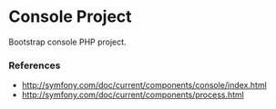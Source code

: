 # Console Project

Bootstrap console PHP project.

### References

- http://symfony.com/doc/current/components/console/index.html
- http://symfony.com/doc/current/components/process.html
